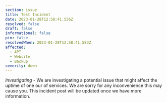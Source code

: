 ```yaml
---
section: issue
title: Test Incident
date: 2023-01-28T12:58:41.556Z
resolved: false
draft: false
informational: false
pin: false
resolvedWhen: 2023-01-28T12:58:41.583Z
affected:
  - API
  - Website
  - Backup
severity: down
---
```

*Investigating* - We are investigating a potential issue that might affect the uptime of one our of services. We are sorry for any inconvenience this may cause you. This incident post will be updated once we have more information.